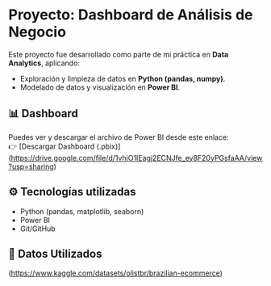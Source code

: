 # Proyecto: Dashboard de Análisis de Negocio

Este proyecto fue desarrollado como parte de mi práctica en **Data Analytics**, aplicando:
- Exploración y limpieza de datos en **Python (pandas, numpy)**.  
- Modelado de datos y visualización en **Power BI**.  

## 📊 Dashboard
Puedes ver y descargar el archivo de Power BI desde este enlace:  
👉 [Descargar Dashboard (.pbix)] (https://drive.google.com/file/d/1vhjO1IEagj2ECNJfe_ey8F20yPGsfaAA/view?usp=sharing)

## ⚙️ Tecnologías utilizadas
- Python (pandas, matplotlib, seaborn)
- Power BI
- Git/GitHub

## 📂 Datos Utilizados

(https://www.kaggle.com/datasets/olistbr/brazilian-ecommerce)  

